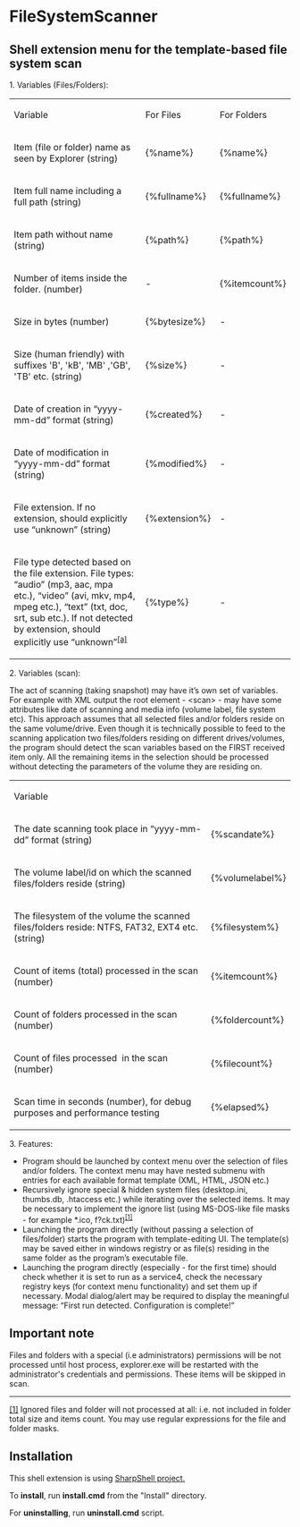 # FileSystemScanner
## Shell extension menu for the template-based file system scan

<html><head>
<p class="c2"><span></span></p><p class="c2"><span></span></p><p class="c13"><span class="c6">1. Variables (Files/Folders):</span></p><p class="c2"><span></span></p><a id="t.daea2f8fc3eadeb35b2b83449ef348af037d3971"></a><a id="t.0"></a><table class="c20"><tbody><tr class="c9"><td class="c18" colspan="1" rowspan="1"><p class="c10"><span class="c16 c6 c12">Variable</span></p></td><td class="c17" colspan="1" rowspan="1"><p class="c10"><span class="c16 c6 c12">For Files</span></p></td><td class="c17" colspan="1" rowspan="1"><p class="c10"><span class="c16 c6 c12">For Folders</span></p></td></tr><tr class="c9"><td class="c18" colspan="1" rowspan="1"><p class="c7"><span>Item (file or folder) name as seen by Explorer (</span><span class="c14">string</span><span class="c5 c12">)</span></p></td><td class="c4" colspan="1" rowspan="1"><p class="c10"><span class="c3">{%name%}</span></p></td><td class="c4" colspan="1" rowspan="1"><p class="c10"><span class="c3">{%name%}</span></p></td></tr><tr class="c9"><td class="c18" colspan="1" rowspan="1"><p class="c7"><span class="c5 c12">Item full name including a full path (string)</span></p></td><td class="c4" colspan="1" rowspan="1"><p class="c10"><span class="c5 c3">{%fullname%}</span></p></td><td class="c4" colspan="1" rowspan="1"><p class="c10"><span class="c5 c3">{%fullname%}</span></p></td></tr><tr class="c9"><td class="c18" colspan="1" rowspan="1"><p class="c7"><span class="c5 c12">Item path without name (string)</span></p></td><td class="c4" colspan="1" rowspan="1"><p class="c10"><span class="c5 c3">{%path%}</span></p></td><td class="c4" colspan="1" rowspan="1"><p class="c10"><span class="c5 c3">{%path%}</span></p></td></tr><tr class="c9"><td class="c18" colspan="1" rowspan="1"><p class="c7"><span>Number of items inside the folder. (</span><span class="c14">number</span><span class="c5 c12">)</span></p></td><td class="c4" colspan="1" rowspan="1"><p class="c10"><span class="c5 c12">-</span></p></td><td class="c4" colspan="1" rowspan="1"><p class="c10"><span class="c5 c3">{%itemcount%}</span></p></td></tr><tr class="c9"><td class="c18" colspan="1" rowspan="1"><p class="c7"><span>Size in bytes (</span><span class="c14">number</span><span class="c5 c12">)</span></p></td><td class="c4" colspan="1" rowspan="1"><p class="c10"><span class="c5 c3">{%bytesize%}</span></p></td><td class="c4" colspan="1" rowspan="1"><p class="c10"><span>-</span></p></td></tr><tr class="c9"><td class="c18" colspan="1" rowspan="1"><p class="c7"><span>Size (human friendly) with suffixes &#39;B&#39;, &#39;kB&#39;, &#39;MB&#39; ,&#39;GB&#39;, &#39;TB&#39; etc. (</span><span class="c14">string</span><span class="c5 c12">)</span></p></td><td class="c4" colspan="1" rowspan="1"><p class="c10"><span class="c5 c3">{%size%}</span></p></td><td class="c4" colspan="1" rowspan="1"><p class="c10"><span>-</span></p></td></tr><tr class="c9"><td class="c18" colspan="1" rowspan="1"><p class="c7"><span>Date of creation in &ldquo;yyyy-mm-dd&rdquo; format (</span><span class="c14">string</span><span class="c5 c12">)</span></p></td><td class="c4" colspan="1" rowspan="1"><p class="c10"><span class="c3">{%created%}</span></p></td><td class="c4" colspan="1" rowspan="1"><p class="c10"><span>-</span></p></td></tr><tr class="c9"><td class="c18" colspan="1" rowspan="1"><p class="c7"><span>Date of modification in &ldquo;yyyy-mm-dd&rdquo; format (</span><span class="c14">string</span><span class="c5 c12">)</span></p></td><td class="c4" colspan="1" rowspan="1"><p class="c10"><span class="c3">{%modified%}</span></p></td><td class="c4" colspan="1" rowspan="1"><p class="c10"><span>-</span></p></td></tr><tr class="c9"><td class="c18" colspan="1" rowspan="1"><p class="c7"><span>File extension. If no extension, should explicitly use &ldquo;unknown&rdquo; (</span><span class="c14">string</span><span class="c5 c12">)</span></p></td><td class="c4" colspan="1" rowspan="1"><p class="c10"><span class="c5 c3">{%extension%}</span></p></td><td class="c4" colspan="1" rowspan="1"><p class="c10"><span>-</span></p></td></tr><tr class="c9"><td class="c18" colspan="1" rowspan="1"><p class="c7"><span>File type detected based on the file extension. File types: &ldquo;audio&rdquo; (mp3, aac, mpa etc.), &ldquo;video&rdquo; (avi, mkv, mp4, mpeg etc.), &ldquo;text&rdquo; (txt, doc, srt, sub etc.). If not detected by extension, should explicitly use &ldquo;unknown&rdquo;</span><sup><a href="#cmnt1" id="cmnt_ref1">[a]</a></sup></p></td><td class="c4" colspan="1" rowspan="1"><p class="c10"><span class="c3">{%type%}</span></p></td><td class="c4" colspan="1" rowspan="1"><p class="c10"><span>-</span></p></td></tr></tbody></table><p class="c2"><span></span></p><p class="c13">
<span class="c6">2. Variables (scan):</span></p><p class="c13"><span>The act of scanning (taking snapshot) may have it&rsquo;s own set of variables. For example with XML output the root element - &lt;scan&gt; - may have some attributes like date of scanning and media info (volume label, file system etc). This approach assumes that all selected files and/or folders reside on the same volume/drive. Even though it is technically possible to feed to the scanning application two files/folders residing on different drives/volumes, the program should detect the scan variables based on the FIRST received item only. All the remaining items in the selection should be processed without detecting the parameters of the volume they are residing on.</span></p><p class="c2"><span></span></p><p class="c2"><span></span></p><a id="t.83ceed99883298e356e8b96117d00707c8158828"></a><a id="t.1"></a><table class="c20"><tbody><tr class="c9"><td class="c1" colspan="1" rowspan="1"><p class="c10"><span class="c16 c6 c12">Variable</span></p></td><td class="c1" colspan="1" rowspan="1"><p class="c10 c30"><span class="c6 c12 c16"></span></p></td></tr><tr class="c9"><td class="c1" colspan="1" rowspan="1"><p class="c7"><span>The date scanning took place in &ldquo;yyyy-mm-dd&rdquo; format (</span><span class="c14">string</span><span class="c5 c12">)</span></p></td><td class="c1" colspan="1" rowspan="1"><p class="c10"><span class="c5 c3">{%scandate%}</span></p></td></tr><tr class="c9"><td class="c1" colspan="1" rowspan="1"><p class="c7"><span>The volume label/id on which the scanned files/folders reside (</span><span class="c14">string</span><span class="c5 c12">)</span></p></td><td class="c1" colspan="1" rowspan="1"><p class="c10"><span class="c5 c3">{%volumelabel%}</span></p></td></tr><tr class="c9"><td class="c1" colspan="1" rowspan="1"><p class="c7"><span>The filesystem of the volume the scanned files/folders reside: NTFS, FAT32, EXT4 etc. (</span><span class="c14">string</span><span class="c5 c12">)</span></p></td><td class="c1" colspan="1" rowspan="1"><p class="c10"><span class="c5 c3">{%filesystem%}</span></p></td></tr><tr class="c9"><td class="c1" colspan="1" rowspan="1"><p class="c7"><span class="c5 c12">Count of items (total) processed in the scan (number)</span></p></td><td class="c1" colspan="1" rowspan="1"><p class="c10"><span class="c5 c3">{%itemcount%}</span></p></td></tr><tr class="c9"><td class="c1" colspan="1" rowspan="1"><p class="c7"><span class="c5 c12">Count of folders processed in the scan (number)</span></p></td><td class="c1" colspan="1" rowspan="1"><p class="c10"><span class="c5 c3">{%foldercount%}</span></p></td></tr><tr class="c9"><td class="c1" colspan="1" rowspan="1"><p class="c7"><span class="c5 c12">Count of files processed &nbsp;in the scan (number)</span></p></td><td class="c1" colspan="1" rowspan="1"><p class="c10"><span class="c5 c3">{%filecount%}</span></p></td></tr><tr class="c9"><td class="c1" colspan="1" rowspan="1"><p class="c7"><span class="c5 c12">Scan time in seconds (number), for debug purposes and performance testing</span></p></td><td class="c1" colspan="1" rowspan="1"><p class="c10"><span class="c5 c3">{%elapsed%}</span></p></td></tr></tbody></table><p class="c2"><span></span></p><p class="c2"><span></span></p><p class="c13"><span class="c6">3. Features:</span></p><ul class="c28 lst-kix_up2ryue3bsgg-0 start"><li class="c11"><span>Program should be launched by context menu over the selection of files and/or folders. The context menu may have nested submenu with entries for each available format template (XML, HTML, JSON etc.)</span></li><li class="c11"><span>Recursively ignore special &amp; hidden system files (desktop.ini, thumbs.db, .htaccess etc.) while iterating over the selected items. It may be necessary to implement the ignore list (using MS-DOS-like file masks - for example *.ico, f?ck.txt)</span><sup><a href="#ftnt1" id="ftnt_ref1">[1]</a></sup></li><li class="c11"><span>Launching the program directly (without passing a selection of files/folder) starts the program with template-editing UI. The template(s) may be saved either in windows registry or as file(s) residing in the same folder as the program&rsquo;s executable file.</span></li><li class="c11"><span>Launching the program directly (especially - for the first time) should check whether it is set to run as a service</span><span class="c19">4</span><span>, check the necessary registry keys (for context menu functionality) and set them up if necessary. Modal dialog/alert may be required to display the meaningful message: &ldquo;First run detected. Configuration is complete!&rdquo;</span></li></ul><p class="c2"><span></span></p><h2 class="c13 c29" id="h.dal0197pl26f"><span>Important note</span></h2><p class="c13"><span>Files and folders with a special (i.e administrators) permissions will be not processed until host process, explorer.exe will be restarted with the administrator&#39;s credentials and permissions. These items will be skipped in scan.</span></p><p class="c2"><span></span></p><p class="c2"><span></span></p><p class="c13">
<p class="c2"><span></span></p><p class="c2"><span></span></p><hr class="c27"><div><p class="c8"><a href="#ftnt_ref1" id="ftnt1">[1]</a><span class="c22">&nbsp;Ignored files and folder will not processed at all: i.e. not included in folder total size and items count. You may use regular expressions for the file and folder masks.</span></p></div></body></html>

## Installation
This shell extension is using [SharpShell project.](https://github.com/dwmkerr/sharpshell)

To **install**, run **install.cmd** from the "Install" directory.

For **uninstalling**, run **uninstall.cmd** script.
